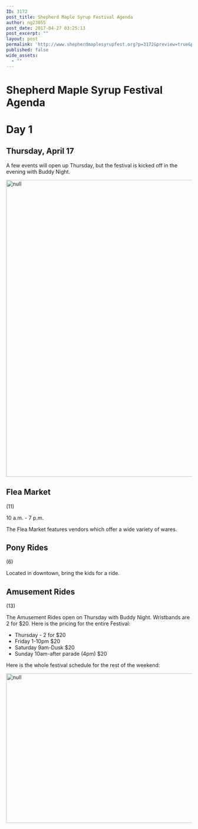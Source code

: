 ```yaml
---
ID: 3172
post_title: Shepherd Maple Syrup Festival Agenda
author: ng23055
post_date: 2017-04-27 03:25:13
post_excerpt: ""
layout: post
permalink: 'http://www.shepherdmaplesyrupfest.org?p=3172&preview=true&preview_id=3172'
published: false
wide_assets:
  - ""
---
```

<h1>Shepherd Maple Syrup Festival Agenda</h1>
<p></p>
<h1>Day 1</h1>
<p></p>
<h2>Thursday, April 17</h2>
<p></p>
<p>A few events will open up Thursday, but the festival is kicked off in the evening with Buddy Night.</p>
<p></p>
<p><img src="http://www.shepherdmaplesyrupfest.org/wp-content/uploads/2017/04/image-11.jpeg" width="624" height="806" alt="null" title="null"></p>
<p></p>
<h2>Flea Market</h2>
<p>(11)</p>
<p>10 a.m. - 7 p.m.</p>
<p>The Flea Market features vendors which offer a wide variety of wares.</p>
<p></p>
<h2>Pony Rides</h2>
<p>(6)</p>
<p>Located in downtown, bring the kids for a ride.</p>
<p></p>
<h2>Amusement Rides</h2>
<p>(13)</p>
<p>The Amusement Rides open on Thursday with Buddy Night. Wristbands are 2 for $20. Here is the pricing for the entire Festival:</p>
<p></p>
<ul>
<li>Thursday - 2 for $20</li>
<li>Friday 1-10pm $20</li>
<li>Saturday 9am-Dusk $20</li>
<li>Sunday 10am-after parade (4pm) $20</li>
</ul>
<p></p>
<p>Here is the whole festival schedule for the rest of the weekend:</p>
<p></p>
<p><img src="http://www.shepherdmaplesyrupfest.org/wp-content/uploads/2017/04/image-12.jpeg" width="624" height="406" alt="null" title="null"></p>